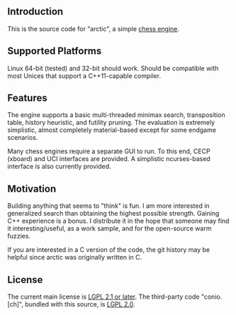 ## Introduction

This is the source code for "arctic", a simple [chess engine](https://en.wikipedia.org/wiki/Chess_engine).

## Supported Platforms

Linux 64-bit (tested) and 32-bit should work.  Should be compatible with most Unices that support a C++11-capable compiler.

## Features

The engine supports a basic multi-threaded minimax search, transposition table, history heuristic, and futility pruning.  The evaluation is extremely simplistic, almost completely material-based except for some endgame scenarios.

Many chess engines require a separate GUI to run.  To this end, CECP (xboard) and UCI interfaces are provided.  A simplistic ncurses-based interface is also currently provided.

## Motivation

Building anything that seems to "think" is fun.  I am more interested in generalized search than obtaining the highest possible strength.  Gaining C++ experience is a bonus.  I distribute it in the hope that someone may find it interesting/useful, as a work sample, and for the open-source warm fuzzies.

If you are interested in a C version of the code, the git history may be helpful since arctic was originally written in C.

## License

The current main license is [LGPL 2.1 or later](https://www.gnu.org/licenses/old-licenses/lgpl-2.1.en.html).
The third-party code "conio.[ch]", bundled with this source, is [LGPL 2.0](https://www.gnu.org/licenses/old-licenses/lgpl-2.0.en.html).
